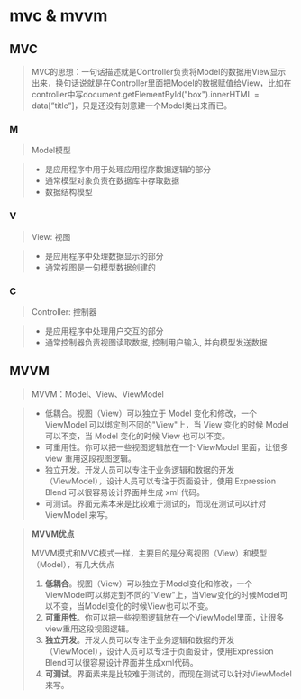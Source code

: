 # mvc & mvvm

## MVC

> MVC的思想：一句话描述就是Controller负责将Model的数据用View显示出来，换句话说就是在Controller里面把Model的数据赋值给View，比如在controller中写document.getElementById("box").innerHTML = data[”title”]，只是还没有刻意建一个Model类出来而已。

### M

> Model模型

> - 是应用程序中用于处理应用程序数据逻辑的部分
> - 通常模型对象负责在数据库中存取数据
> - 数据结构模型

### V

> View: 视图

> - 是应用程序中处理数据显示的部分
> - 通常视图是一句模型数据创建的

### C

> Controller: 控制器

> - 是应用程序中处理用户交互的部分
> - 通常控制器负责视图读取数据, 控制用户输入, 并向模型发送数据

## MVVM

> MVVM：Model、View、ViewModel

> - 低耦合。视图（View）可以独立于 Model 变化和修改，一个 ViewModel 可以绑定到不同的"View"上，当 View 变化的时候 Model 可以不变，当 Model 变化的时候 View 也可以不变。
> - 可重用性。你可以把一些视图逻辑放在一个 ViewModel 里面，让很多 view 重用这段视图逻辑。
> - 独立开发。开发人员可以专注于业务逻辑和数据的开发（ViewModel），设计人员可以专注于页面设计，使用 Expression Blend 可以很容易设计界面并生成 xml 代码。
> - 可测试。界面元素本来是比较难于测试的，而现在测试可以针对 ViewModel 来写。

> **MVVM优点**
>
> MVVM模式和MVC模式一样，主要目的是分离视图（View）和模型（Model），有几大优点
>
> 1. **低耦合**。视图（View）可以独立于Model变化和修改，一个ViewModel可以绑定到不同的"View"上，当View变化的时候Model可以不变，当Model变化的时候View也可以不变。
> 2. **可重用性**。你可以把一些视图逻辑放在一个ViewModel里面，让很多view重用这段视图逻辑。
> 3. **独立开发**。开发人员可以专注于业务逻辑和数据的开发（ViewModel），设计人员可以专注于页面设计，使用Expression Blend可以很容易设计界面并生成xml代码。
> 4. **可测试**。界面素来是比较难于测试的，而现在测试可以针对ViewModel来写。
